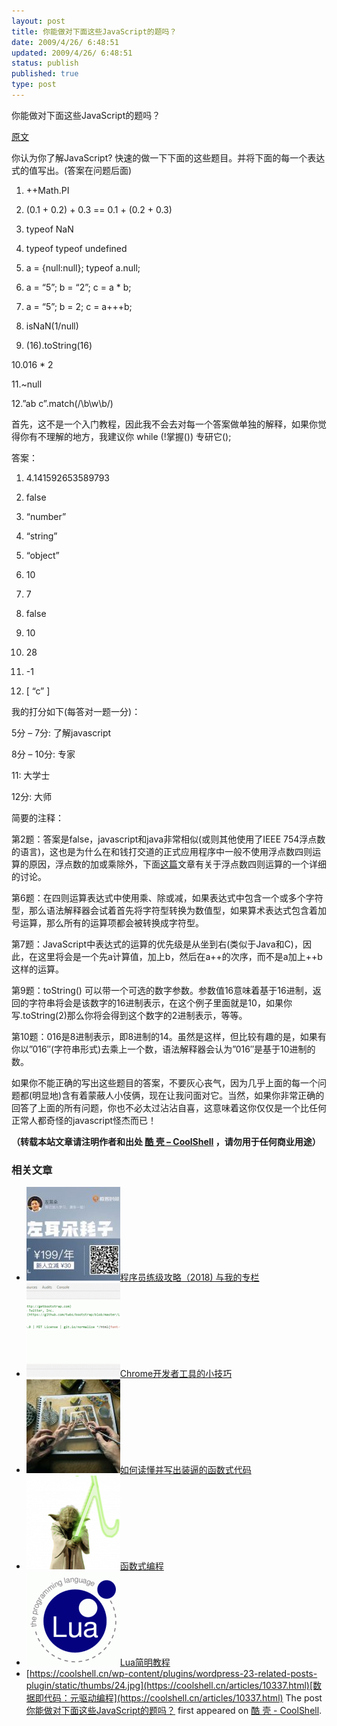 ```yaml
---
layout: post
title: 你能做对下面这些JavaScript的题吗？
date: 2009/4/26/ 6:48:51
updated: 2009/4/26/ 6:48:51
status: publish
published: true
type: post
---
```


你能做对下面这些JavaScript的题吗？


[原文](http://asserttrue.blogspot.com/2009/04/can-you-pass-this-javascript-test.html)


你认为你了解JavaScript? 快速的做一下下面的这些题目。并将下面的每一个表达式的值写出。(答案在问题后面)


1. ++Math.PI  

2. (0.1 + 0.2) + 0.3 == 0.1 + (0.2 + 0.3)  

3. typeof NaN  

4. typeof typeof undefined  

5. a = {null:null}; typeof a.null;  

6. a = “5”; b = “2”; c = a \* b;  

7. a = “5”; b = 2; c = a+++b;  

8. isNaN(1/null)  

9. (16).toString(16)  

10.016 \* 2  

11.~null  

12.”ab c”.match(/\b\w\b/)


  

首先，这不是一个入门教程，因此我不会去对每一个答案做单独的解释，如果你觉得你有不理解的地方，我建议你 while (!掌握()) 专研它();


答案：  

1. 4.141592653589793  

2. false  

3. “number”  

4. “string”  

5. “object”  

6. 10  

7. 7  

8. false  

9. 10  

10. 28  

11. -1  

12. [ “c” ]


我的打分如下(每答对一题一分)：


5分 – 7分: 了解javascript  

8分 – 10分: 专家  

11: 大学士  

12分: 大师


简要的注释：  

第2题：答案是false，javascript和java非常相似(或则其他使用了IEEE 754浮点数的语言)，这也是为什么在和钱打交道的正式应用程序中一般不使用浮点数四则运算的原因，浮点数的加或乘除外，下面[这篇](http://www.macaulay.ac.uk/fearlus/floating-point/)文章有关于浮点数四则运算的一个详细的讨论。


第6题：在四则运算表达式中使用乘、除或减，如果表达式中包含一个或多个字符型，那么语法解释器会试着首先将字符型转换为数值型，如果算术表达式包含着加号运算，那么所有的运算项都会被转换成字符型。


第7题：JavaScript中表达式的运算的优先级是从坐到右(类似于Java和C)，因此，在这里将会是一个先a计算值，加上b，然后在a++的次序，而不是a加上++b这样的运算。


第9题：toString() 可以带一个可选的数字参数。参数值16意味着基于16进制，返回的字符串将会是该数字的16进制表示，在这个例子里面就是10，如果你写.toString(2)那么你将会得到这个数字的2进制表示，等等。


第10题：016是8进制表示，即8进制的14。虽然是这样，但比较有趣的是，如果有你以”016″(字符串形式)去乘上一个数，语法解释器会认为”016″是基于10进制的数。


如果你不能正确的写出这些题目的答案，不要灰心丧气，因为几乎上面的每一个问题都(明显地)含有着蒙蔽人小伎俩，现在让我问面对它。当然，如果你非常正确的回答了上面的所有问题，你也不必太过沾沾自喜，这意味着这你仅仅是一个比任何正常人都奇怪的javascript怪杰而已！



**（转载本站文章请注明作者和出处 [酷 壳 – CoolShell](https://coolshell.cn/) ，请勿用于任何商业用途）**



### 相关文章

* [![程序员练级攻略（2018)  与我的专栏](../wp-content/uploads/2018/05/300x262-150x150.jpg)](https://coolshell.cn/articles/18360.html)[程序员练级攻略（2018) 与我的专栏](https://coolshell.cn/articles/18360.html)
* [![Chrome开发者工具的小技巧](../wp-content/uploads/2017/01/pretty-code-150x150.gif)](https://coolshell.cn/articles/17634.html)[Chrome开发者工具的小技巧](https://coolshell.cn/articles/17634.html)
* [![如何读懂并写出装逼的函数式代码](../wp-content/uploads/2016/10/drawing-recursive-150x150.jpg)](https://coolshell.cn/articles/17524.html)[如何读懂并写出装逼的函数式代码](https://coolshell.cn/articles/17524.html)
* [![函数式编程](../wp-content/uploads/2013/12/yoda-lambda-150x150.png)](https://coolshell.cn/articles/10822.html)[函数式编程](https://coolshell.cn/articles/10822.html)
* [![Lua简明教程](../wp-content/uploads/2013/12/lua-150x150.gif)](https://coolshell.cn/articles/10739.html)[Lua简明教程](https://coolshell.cn/articles/10739.html)
* [https://coolshell.cn/wp-content/plugins/wordpress-23-related-posts-plugin/static/thumbs/24.jpg](https://coolshell.cn/articles/10337.html)[数据即代码：元驱动编程](https://coolshell.cn/articles/10337.html)
The post [你能做对下面这些JavaScript的题吗？](https://coolshell.cn/articles/688.html) first appeared on [酷 壳 - CoolShell](https://coolshell.cn).